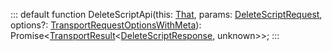 :::
default function DeleteScriptApi(this: [That](./That.md), params: [DeleteScriptRequest](./DeleteScriptRequest.md), options?: [TransportRequestOptionsWithMeta](./TransportRequestOptionsWithMeta.md)): Promise<[TransportResult](./TransportResult.md)<[DeleteScriptResponse](./DeleteScriptResponse.md), unknown>>;
:::
